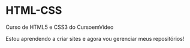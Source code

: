 # HTML-CSS
Curso de HTML5 e CSS3 do CursoemVídeo

Estou aprendendo a criar sites e agora vou gerenciar meus repositórios!